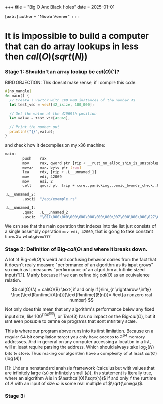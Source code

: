 +++
title = "Big O And Black Holes"
date = 2025-01-01

[extra]
author = "Nicole Venner"
+++

# It is impossible to build a computer that can do array lookups in less then $cal(O)(sqrt(N))$

### Stage 1: Shouldn't an array lookup be $cal(O)(1)$?

BIRD OBJECTION: This doesnt make sense, if I compile this code:

```rs
#[no_mangle]
fn main() {
  // Create a vector with 100_000 instances of the number 42
  let test_vec = vec![42_isize, 100_000];

  // Get the value at the 42069th position
  let value = test_vec[42069];

  // Print the number out
  println!("{}",value);
}
```

and check how it decompiles on my x86 machine:

```bash
main:
        push    rax
        mov     rax, qword ptr [rip + __rust_no_alloc_shim_is_unstable@GOTPCREL]
        movzx   eax, byte ptr [rax]
        lea     rdx, [rip + .L__unnamed_1]
        mov     edi, 42069
        mov     esi, 2
        call    qword ptr [rip + core::panicking::panic_bounds_check::hc5c09b1b32c09393@GOTPCREL]

.L__unnamed_2:
        .ascii  "/app/example.rs"

.L__unnamed_1:
        .quad   .L__unnamed_2
        .asciz  "\017\000\000\000\000\000\000\000\007\000\000\000\027\000\000"
```

We can see that the main operation that indexes into the list just consists of a single assembly operation `mov edi, 42069`, that is going to take constant time. So what gives???

### Stage 2: Definition of Big-$cal(O)$ and where it breaks down.

A lot of Big-$cal(O)$'s weird and confusing behavior comes from the fact that it doesn't really measure "performance of an algorithm as its input grows" so much as it measures "performance of an algorithm at infinite sized inputs"[1]. Mainly because if we can define big $cal(O)$ as an equivalence relation.

$$
cal(O)(A) = cal(O)(B) \text{  if and only if  }\lim_{n \rightarrow \infty} \frac{\text{Runtime}(A(n))}{\text{Runtime}(B(n))}= \text{a nonzero real number}
$$

Not only does this mean that any algorithm's performance below any fixed input size, like $100^{(100^100)}$, or $Tree(3)$ has no impact on the Big-$cal(O)$, but it isnt even possible to define on programs that dont infinitely scale.

This is where our program above runs into its first limitation. Because on a regular 64 bit compilation target you only have access to $2^64$ memory addresses. And in general on any computer accessing a location in a list, will at least require parsing the address. Which should always take $\log_2(N)$ bits to store. Thus making our algorithm have a complexity of at least $cal(O)(\log(N))$

[1]: Under a nonstandard analysis framework (calculus but with values that are infinitely large ($\omega$) or infinitely small ($\epsilon$)), this statement is literally true, where an algorithm $A$ is in $\mathcal(O)(\sqrt{n})$ if and only if the runtime of $A$ with an input of size $\omega$ is some real multiple of $\sqrt{\omega}$.

### Stage 3:
